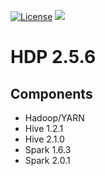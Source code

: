 [![License](https://img.shields.io/badge/license-Apache%202-blue.svg)](LICENSE)
[![](https://images.microbadger.com/badges/image/dongjoon/hdp2.5.6.0-40.svg)](https://microbadger.com/images/dongjoon/hdp2.5.6.0-40)

HDP 2.5.6
=========

## Components

* Hadoop/YARN
* Hive 1.2.1
* Hive 2.1.0
* Spark 1.6.3
* Spark 2.0.1
